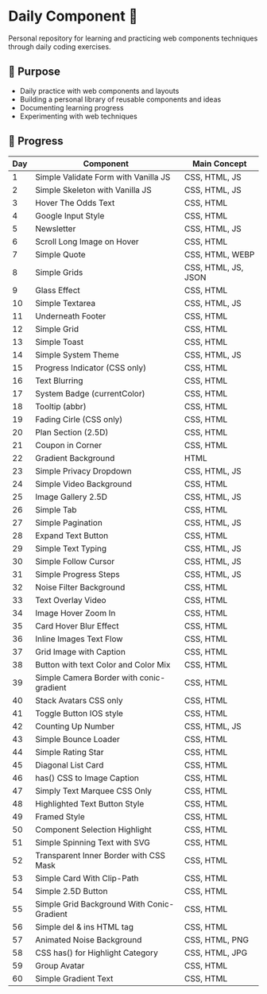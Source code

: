 # Daily Component :snake:

Personal repository for learning and practicing web components techniques through daily coding exercises.

## 🎯 Purpose

- Daily practice with web components and layouts
- Building a personal library of reusable components and ideas
- Documenting learning progress
- Experimenting with web techniques

## 📅 Progress

| Day | Component                                  | Main Concept        |
| --- | ------------------------------------------ | ------------------- |
| 1   | Simple Validate Form with Vanilla JS       | CSS, HTML, JS       |
| 2   | Simple Skeleton with Vanilla JS            | CSS, HTML, JS       |
| 3   | Hover The Odds Text                        | CSS, HTML           |
| 4   | Google Input Style                         | CSS, HTML           |
| 5   | Newsletter                                 | CSS, HTML, JS       |
| 6   | Scroll Long Image on Hover                 | CSS, HTML           |
| 7   | Simple Quote                               | CSS, HTML, WEBP     |
| 8   | Simple Grids                               | CSS, HTML, JS, JSON |
| 9   | Glass Effect                               | CSS, HTML           |
| 10  | Simple Textarea                            | CSS, HTML, JS       |
| 11  | Underneath Footer                          | CSS, HTML           |
| 12  | Simple Grid                                | CSS, HTML           |
| 13  | Simple Toast                               | CSS, HTML           |
| 14  | Simple System Theme                        | CSS, HTML, JS       |
| 15  | Progress Indicator (CSS only)              | CSS, HTML           |
| 16  | Text Blurring                              | CSS, HTML           |
| 17  | System Badge (currentColor)                | CSS, HTML           |
| 18  | Tooltip (abbr)                             | CSS, HTML           |
| 19  | Fading Cirle (CSS only)                    | CSS, HTML           |
| 20  | Plan Section (2.5D)                        | CSS, HTML           |
| 21  | Coupon in Corner                           | CSS, HTML           |
| 22  | Gradient Background                        | HTML                |
| 23  | Simple Privacy Dropdown                    | CSS, HTML, JS       |
| 24  | Simple Video Background                    | CSS, HTML           |
| 25  | Image Gallery 2.5D                         | CSS, HTML, JS       |
| 26  | Simple Tab                                 | CSS, HTML           |
| 27  | Simple Pagination                          | CSS, HTML, JS       |
| 28  | Expand Text Button                         | CSS, HTML           |
| 29  | Simple Text Typing                         | CSS, HTML, JS       |
| 30  | Simple Follow Cursor                       | CSS, HTML, JS       |
| 31  | Simple Progress Steps                      | CSS, HTML, JS       |
| 32  | Noise Filter Background                    | CSS, HTML           |
| 33  | Text Overlay Video                         | CSS, HTML           |
| 34  | Image Hover Zoom In                        | CSS, HTML           |
| 35  | Card Hover Blur Effect                     | CSS, HTML           |
| 36  | Inline Images Text Flow                    | CSS, HTML           |
| 37  | Grid Image with Caption                    | CSS, HTML           |
| 38  | Button with text Color and Color Mix       | CSS, HTML           |
| 39  | Simple Camera Border with conic-gradient   | CSS, HTML           |
| 40  | Stack Avatars CSS only                     | CSS, HTML           |
| 41  | Toggle Button IOS style                    | CSS, HTML           |
| 42  | Counting Up Number                         | CSS, HTML, JS       |
| 43  | Simple Bounce Loader                       | CSS, HTML           |
| 44  | Simple Rating Star                         | CSS, HTML           |
| 45  | Diagonal List Card                         | CSS, HTML           |
| 46  | has() CSS to Image Caption                 | CSS, HTML           |
| 47  | Simply Text Marquee CSS Only               | CSS, HTML           |
| 48  | Highlighted Text Button Style              | CSS, HTML           |
| 49  | Framed Style                               | CSS, HTML           |
| 50  | Component Selection Highlight              | CSS, HTML           |
| 51  | Simple Spinning Text with SVG              | CSS, HTML           |
| 52  | Transparent Inner Border with CSS Mask     | CSS, HTML           |
| 53  | Simple Card With Clip-Path                 | CSS, HTML           |
| 54  | Simple 2.5D Button                         | CSS, HTML           |
| 55  | Simple Grid Background With Conic-Gradient | CSS, HTML           |
| 56  | Simple del & ins HTML tag                  | CSS, HTML           |
| 57  | Animated Noise Background                  | CSS, HTML, PNG      |
| 58  | CSS has() for Highlight Category           | CSS, HTML, JPG      |
| 59  | Group Avatar                               | CSS, HTML           |
| 60  | Simple Gradient Text                       | CSS, HTML           |
